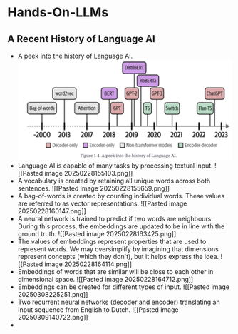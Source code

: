 # Hands-On-LLMs
## A Recent History of Language AI
- A peek into the history of Language AI. ![](Images/Pasted%20image%2020250227174648.png)
- Language AI is capable of many tasks by processing textual input. ![[Pasted image 20250228155103.png]]
- A vocabulary is created by retaining all unique words across both sentences. ![[Pasted image 20250228155659.png]]
- A bag-of-words is created by counting individual words. These values are referred to as vector representations. ![[Pasted image 20250228160147.png]]
- A neural network is trained to predict if two words are neighbours. During this process, the embeddings are updated to be in line with the ground truth. ![[Pasted image 20250228163425.png]]
- The values of embeddings represent properties that are used to represent words. We may oversimplify by imagining that dimensions represent concepts (which they don't), but it helps express the idea. ![[Pasted image 20250228164114.png]]
- Embeddings of words that are similar will be close to each other in dimensional space. ![[Pasted image 20250228164712.png]]
- Embeddings can be created for different types of input. ![[Pasted image 20250308225251.png]]
- Two recurrent neural networks (decoder and encoder) translating an input sequence from English to Dutch. ![[Pasted image 20250309140722.png]]
- 